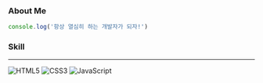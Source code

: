 <!--### Hi there 👋


**mkllel/mkllel** is a ✨ _special_ ✨ repository because its `README.md` (this file) appears on your GitHub profile.

Here are some ideas to get you started:

- 🔭 I’m currently working on ...
- 🌱 I’m currently learning ...
- 👯 I’m looking to collaborate on ...
- 🤔 I’m looking for help with ...
- 💬 Ask me about ...
- 📫 How to reach me: ...
- 😄 Pronouns: ...
- ⚡ Fun fact: ...
-->


### About Me

```js
console.log('항상 열심히 하는 개발자가 되자!')
```
### Skill
___
<img alt="HTML5" src ="https://img.shields.io/badge/HTML5-E34F26.svg?&style=for-the-badge&logo=Python&logoColor=white"/> <img alt="CSS3" src ="https://img.shields.io/badge/CSS3-1572B6.svg?&style=for-the-badge&logo=Python&logoColor=white"/> <img alt="JavaScript" src ="https://img.shields.io/badge/JavaScript-F7DF1E.svg?&style=for-the-badge&logo=Python&logoColor=black"/>



